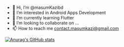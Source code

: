 - 👋 Hi, I’m @masumKazibd
- 👀 I’m interested in Android Apps Development
- 🌱 I’m currently learning Flutter
- 💞️ I’m looking to collaborate on ...
- 📫 How to reach me contact.masumkazi@gmail.com

<!---
masumKazibd/masumKazibd is a ✨ special ✨ repository because its `README.md` (this file) appears on your GitHub profile.
You can click the Preview link to take a look at your changes.
--->

[![Anurag's GitHub stats](https://github-readme-stats.vercel.app/api?username=masumkazibd)](https://github.com/masumkazibd/github-readme-stats)

